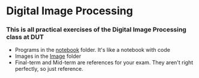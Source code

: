 # Digital Image Processing

### This is all practical exercises of the Digital Image Processing class at DUT
- Programs in the [notebook](https://github.com/Mojinnn/Digital_Image_Processing/tree/master/notebook) folder. It's like a notebook with code
- Images in the [Image](https://github.com/Mojinnn/Digital_Image_Processing/tree/master/Images) folder
- Final-term and Mid-term are references for your exam. They aren't right perfectly, so just reference.
